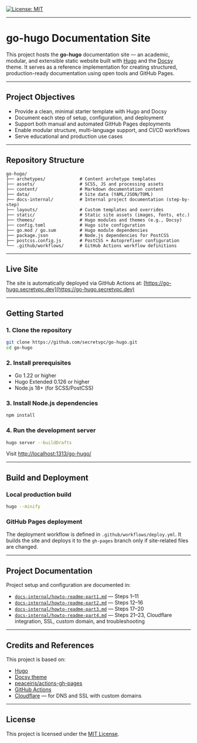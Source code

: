 [![License: MIT](https://img.shields.io/badge/License-MIT-yellow.svg)](https://opensource.org/licenses/MIT)

---

# go-hugo Documentation Site

This project hosts the **go-hugo** documentation site — an academic, modular, and extensible static website built with [Hugo](https://gohugo.io) and the [Docsy](https://www.docsy.dev) theme. It serves as a reference implementation for creating structured, production-ready documentation using open tools and GitHub Pages.

---

## Project Objectives

* Provide a clean, minimal starter template with Hugo and Docsy
* Document each step of setup, configuration, and deployment
* Support both manual and automated GitHub Pages deployments
* Enable modular structure, multi-language support, and CI/CD workflows
* Serve educational and production use cases

---

## Repository Structure

```text
go-hugo/
├── archetypes/             # Content archetype templates
├── assets/                 # SCSS, JS and processing assets
├── content/                # Markdown documentation content
├── data/                   # Site data (YAML/JSON/TOML)
├── docs-internal/          # Internal project documentation (step-by-step)
├── layouts/                # Custom templates and overrides
├── static/                 # Static site assets (images, fonts, etc.)
├── themes/                 # Hugo modules and themes (e.g., Docsy)
├── config.toml             # Hugo site configuration
├── go.mod / go.sum         # Hugo module dependencies
├── package.json            # Node.js dependencies for PostCSS
├── postcss.config.js       # PostCSS + Autoprefixer configuration
└── .github/workflows/      # GitHub Actions workflow definitions
```

---

## Live Site

The site is automatically deployed via GitHub Actions at:
[https://go-hugo.secretvpc.dev](https://go-hugo.secretvpc.dev)

---

## Getting Started

### 1. Clone the repository

```bash
git clone https://github.com/secretvpc/go-hugo.git
cd go-hugo
```

### 2. Install prerequisites

* Go 1.22 or higher
* Hugo Extended 0.126 or higher
* Node.js 18+ (for SCSS/PostCSS)

### 3. Install Node.js dependencies

```bash
npm install
```

### 4. Run the development server

```bash
hugo server --buildDrafts
```

Visit [http://localhost:1313/go-hugo/](http://localhost:1313/go-hugo/)

---

## Build and Deployment

### Local production build

```bash
hugo --minify
```

### GitHub Pages deployment

The deployment workflow is defined in `.github/workflows/deploy.yml`.
It builds the site and deploys it to the `gh-pages` branch only if site-related files are changed.

---

## Project Documentation

Project setup and configuration are documented in:

* [`docs-internal/howto-readme-part1.md`](docs-internal/howto-readme-part1.md) — Steps 1–11
* [`docs-internal/howto-readme-part2.md`](docs-internal/howto-readme-part2.md) — Steps 12–16
* [`docs-internal/howto-readme-part3.md`](docs-internal/howto-readme-part3.md) — Steps 17–20
* [`docs-internal/howto-readme-part4.md`](docs-internal/howto-readme-part4.md) — Steps 21–23, Cloudflare integration, SSL, custom domain, and troubleshooting

---

## Credits and References

This project is based on:

* [Hugo](https://gohugo.io/)
* [Docsy theme](https://www.docsy.dev/)
* [peaceiris/actions-gh-pages](https://github.com/peaceiris/actions-gh-pages)
* [GitHub Actions](https://docs.github.com/en/actions)
* [Cloudflare](https://www.cloudflare.com/) — for DNS and SSL with custom domains

---

## License

This project is licensed under the [MIT License](./LICENSE).
